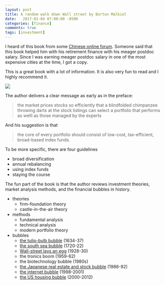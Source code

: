```yaml
---
layout: post
title: A random walk down Wall street by Burton Malkiel
date:   2017-02-04 07:00:00 -0500
categories: [finance]
comments: true
tags: [investment]
---
```


I heard of this book from some [Chinese online forum](http://www.mitbbs.com/).
Someone said that this book helped him with his retirement finance with his meager postdoc salary.
Since I was earning meager postdoc salary in one of the most expensive cities at the time, I got a copy.

This is a great book with a lot of information. It is also very fun to read and I highly recommend it.

<a href="https://www.amazon.com/gp/product/0393352242/ref=as_li_tl?ie=UTF8&camp=1789&creative=9325&creativeASIN=0393352242&linkCode=as2&tag=nosarthur2016-20&linkId=869d3081505390c4a04344a960647b32" target="_blank"><img border="0" src="//ws-na.amazon-adsystem.com/widgets/q?_encoding=UTF8&MarketPlace=US&ASIN=0393352242&ServiceVersion=20070822&ID=AsinImage&WS=1&Format=_SL250_&tag=nosarthur2016-20" ></a><img src="//ir-na.amazon-adsystem.com/e/ir?t=nosarthur2016-20&l=am2&o=1&a=0393352242" width="1" height="1" border="0" alt="" style="border:none !important; margin:0px !important;" />

The author delivers a clear message as early as in the preface:

> the market prices stocks so efficiently that a blindfolded chimpanzee throwing darts at the stock listings can select a portfolio that performs as welll as those managed by the experts

And his suggestion is that 

> the core of every portfolio should consist of low-cost, tax-efficient, broad-based index funds.

To be more specific, there are four guidelines

* broad diversification
* annual rebalancing
* using index funds
* staying the course

The fun part of the book is that the author reviews investment theories, market analysis methods, and the financial bubbles in history.

* theories
    * firm-foundation theory
    * castle-in-the-air theory
* methods
    * fundamental analysis
    * technical analysis
    * modern portfolio theory
* bubbles
    * [the tulip-bulb bubble](https://en.wikipedia.org/wiki/Tulip_mania) (1634-37)
    * [the south sea bubble](https://en.wikipedia.org/wiki/South_Sea_Company) (1720-22)
    * [Wall-street lays an egg](https://en.wikipedia.org/wiki/Wall_Street_Crash_of_1929) (1928-30)
    * the tronics boom (1959-62)
    * the biotechnology bubble (1980s)
    * [the Japanese real estate and stock bubble](https://en.wikipedia.org/wiki/Japanese_asset_price_bubble) (1986-92)
    * [the internet bubble](https://en.wikipedia.org/wiki/Dot-com_bubble) (1998-2001)
    * [the US housing bubble](https://en.wikipedia.org/wiki/United_States_housing_bubble) (2000-2012)
